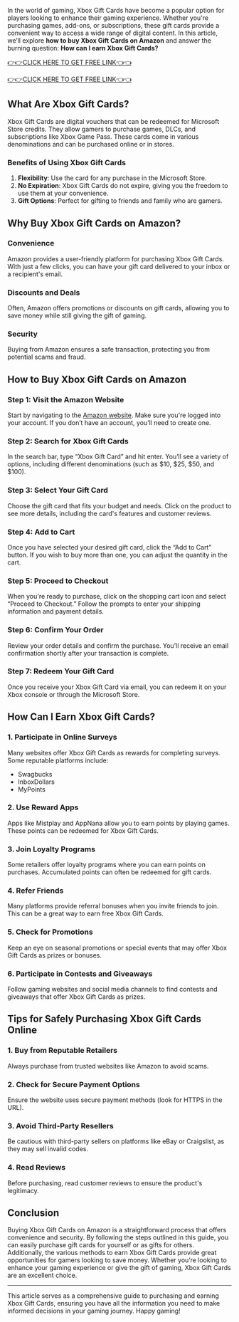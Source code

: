 In the world of gaming, Xbox Gift Cards have become a popular option for players looking to enhance their gaming experience. Whether you're purchasing games, add-ons, or subscriptions, these gift cards provide a convenient way to access a wide range of digital content. In this article, we’ll explore **how to buy Xbox Gift Cards on Amazon** and answer the burning question: **How can I earn Xbox Gift Cards?** 

[👉👉CLICK HERE TO GET FREE LINK👈👈](https://todaylink.site/freegiftcard/)

[👉👉CLICK HERE TO GET FREE LINK👈👈](https://todaylink.site/freegiftcard/)

## What Are Xbox Gift Cards?

Xbox Gift Cards are digital vouchers that can be redeemed for Microsoft Store credits. They allow gamers to purchase games, DLCs, and subscriptions like Xbox Game Pass. These cards come in various denominations and can be purchased online or in stores.

### Benefits of Using Xbox Gift Cards

1. **Flexibility**: Use the card for any purchase in the Microsoft Store.
2. **No Expiration**: Xbox Gift Cards do not expire, giving you the freedom to use them at your convenience.
3. **Gift Options**: Perfect for gifting to friends and family who are gamers.

## Why Buy Xbox Gift Cards on Amazon?

### Convenience

Amazon provides a user-friendly platform for purchasing Xbox Gift Cards. With just a few clicks, you can have your gift card delivered to your inbox or a recipient's email.

### Discounts and Deals

Often, Amazon offers promotions or discounts on gift cards, allowing you to save money while still giving the gift of gaming.

### Security

Buying from Amazon ensures a safe transaction, protecting you from potential scams and fraud.

## How to Buy Xbox Gift Cards on Amazon

### Step 1: Visit the Amazon Website

Start by navigating to the [Amazon website](https://www.amazon.com). Make sure you're logged into your account. If you don’t have an account, you’ll need to create one.

### Step 2: Search for Xbox Gift Cards

In the search bar, type “Xbox Gift Card” and hit enter. You’ll see a variety of options, including different denominations (such as $10, $25, $50, and $100).

### Step 3: Select Your Gift Card

Choose the gift card that fits your budget and needs. Click on the product to see more details, including the card's features and customer reviews.

### Step 4: Add to Cart

Once you have selected your desired gift card, click the “Add to Cart” button. If you wish to buy more than one, you can adjust the quantity in the cart.

### Step 5: Proceed to Checkout

When you're ready to purchase, click on the shopping cart icon and select “Proceed to Checkout.” Follow the prompts to enter your shipping information and payment details.

### Step 6: Confirm Your Order

Review your order details and confirm the purchase. You’ll receive an email confirmation shortly after your transaction is complete.

### Step 7: Redeem Your Gift Card

Once you receive your Xbox Gift Card via email, you can redeem it on your Xbox console or through the Microsoft Store.

## How Can I Earn Xbox Gift Cards?

### 1. Participate in Online Surveys

Many websites offer Xbox Gift Cards as rewards for completing surveys. Some reputable platforms include:

- Swagbucks
- InboxDollars
- MyPoints

### 2. Use Reward Apps

Apps like Mistplay and AppNana allow you to earn points by playing games. These points can be redeemed for Xbox Gift Cards.

### 3. Join Loyalty Programs

Some retailers offer loyalty programs where you can earn points on purchases. Accumulated points can often be redeemed for gift cards.

### 4. Refer Friends

Many platforms provide referral bonuses when you invite friends to join. This can be a great way to earn free Xbox Gift Cards.

### 5. Check for Promotions

Keep an eye on seasonal promotions or special events that may offer Xbox Gift Cards as prizes or bonuses.

### 6. Participate in Contests and Giveaways

Follow gaming websites and social media channels to find contests and giveaways that offer Xbox Gift Cards as prizes.

## Tips for Safely Purchasing Xbox Gift Cards Online

### 1. Buy from Reputable Retailers

Always purchase from trusted websites like Amazon to avoid scams.

### 2. Check for Secure Payment Options

Ensure the website uses secure payment methods (look for HTTPS in the URL).

### 3. Avoid Third-Party Resellers

Be cautious with third-party sellers on platforms like eBay or Craigslist, as they may sell invalid codes.

### 4. Read Reviews

Before purchasing, read customer reviews to ensure the product's legitimacy.

## Conclusion

Buying Xbox Gift Cards on Amazon is a straightforward process that offers convenience and security. By following the steps outlined in this guide, you can easily purchase gift cards for yourself or as gifts for others. Additionally, the various methods to earn Xbox Gift Cards provide great opportunities for gamers looking to save money. Whether you’re looking to enhance your gaming experience or give the gift of gaming, Xbox Gift Cards are an excellent choice.

---

This article serves as a comprehensive guide to purchasing and earning Xbox Gift Cards, ensuring you have all the information you need to make informed decisions in your gaming journey. Happy gaming!
